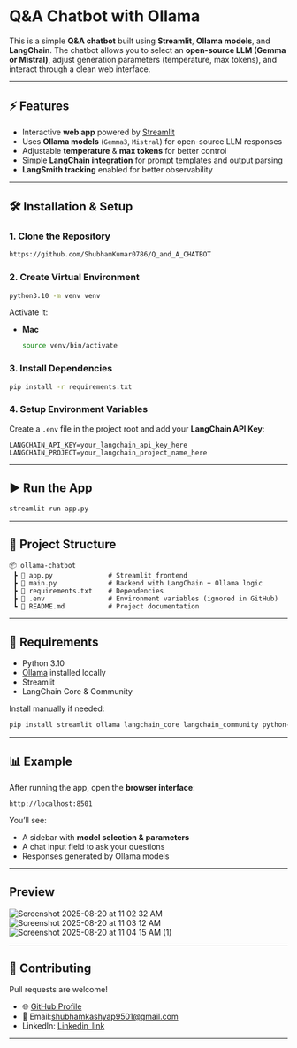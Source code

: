 
# Q\&A Chatbot with Ollama 

This is a simple **Q\&A chatbot** built using **Streamlit**, **Ollama models**, and **LangChain**.
The chatbot allows you to select an **open-source LLM (Gemma or Mistral)**, adjust generation parameters (temperature, max tokens), and interact through a clean web interface.

---

## ⚡ Features

* Interactive **web app** powered by [Streamlit](https://streamlit.io/)
* Uses **Ollama models** (`Gemma3`, `Mistral`) for open-source LLM responses
* Adjustable **temperature** & **max tokens** for better control
* Simple **LangChain integration** for prompt templates and output parsing
* **LangSmith tracking** enabled for better observability

---

## 🛠️ Installation & Setup

### 1. Clone the Repository

```bash
https://github.com/ShubhamKumar0786/Q_and_A_CHATBOT
```

### 2. Create Virtual Environment

```bash
python3.10 -m venv venv
```

Activate it:

* **Mac**

  ```bash
  source venv/bin/activate
  ```

### 3. Install Dependencies

```bash
pip install -r requirements.txt
```

### 4. Setup Environment Variables

Create a `.env` file in the project root and add your **LangChain API Key**:

```env
LANGCHAIN_API_KEY=your_langchain_api_key_here
LANGCHAIN_PROJECT=your_langchain_project_name_here
```

---

## ▶️ Run the App

```bash
streamlit run app.py
```

---

## 📂 Project Structure

```
📦 ollama-chatbot
 ┣ 📜 app.py              # Streamlit frontend
 ┣ 📜 main.py             # Backend with LangChain + Ollama logic
 ┣ 📜 requirements.txt    # Dependencies
 ┣ 📜 .env                # Environment variables (ignored in GitHub)
 ┗ 📜 README.md           # Project documentation
```

---

## 🧩 Requirements

* Python 3.10
* [Ollama](https://ollama.ai/) installed locally
* Streamlit
* LangChain Core & Community

Install manually if needed:

```bash
pip install streamlit ollama langchain_core langchain_community python-dotenv
```

---

## 📊 Example

After running the app, open the **browser interface**:

```
http://localhost:8501
```

You’ll see:

* A sidebar with **model selection & parameters**
* A chat input field to ask your questions
* Responses generated by Ollama models

---
## Preview
![Screenshot 2025-08-20 at 11 02 32 AM](https://github.com/user-attachments/assets/d1629eaa-9f37-4f73-9800-7c7670dc8a81)
![Screenshot 2025-08-20 at 11 03 12 AM](https://github.com/user-attachments/assets/38af8572-ab4f-4282-9411-32cfc8dd086c)
![Screenshot 2025-08-20 at 11 04 15 AM (1)](https://github.com/user-attachments/assets/46ebff7e-82ef-4bfc-99a8-9cc311ae86d8)





---

## 🤝 Contributing

Pull requests are welcome!
- 🌐 [GitHub Profile](https://github.com/ShubhamKumar0786https://github.com/ShubhamKumar0786)  
- 📧 Email:shubhamkashyap9501@gmail.com
- LinkedIn: [Linkedin_link](https://www.linkedin.com/in/shubham0786/)

---



